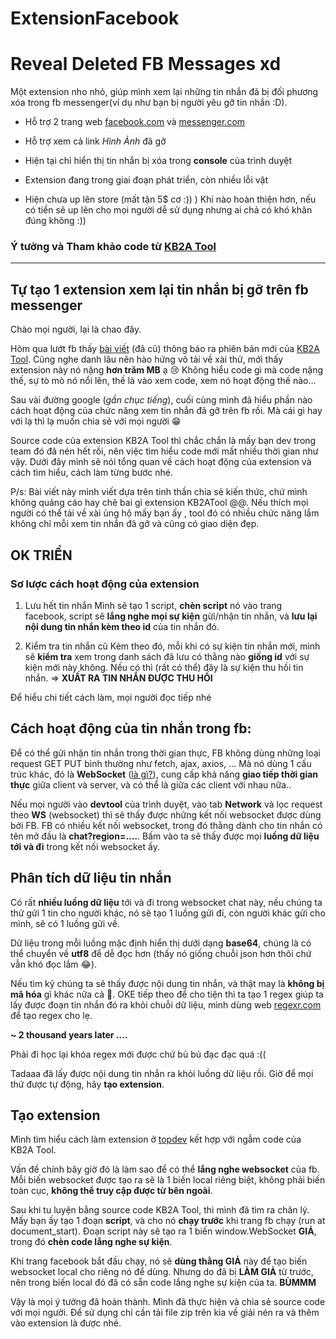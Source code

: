 # ExtensionFacebook
# Reveal Deleted FB Messages xd

Một extension nho nhỏ, giúp mình xem lại những tin nhắn đã bị đối phương xóa trong fb messenger(ví dụ như bạn bị người yêu gỡ tin nhắn :D).

- Hỗ trợ 2 trang web [facebook.com](https://www.facebook.com) và [messenger.com](https://www.facebook.com)

- Hỗ trợ xem cả link *Hình Ảnh* đã gỡ

- Hiện tại chỉ hiển thị tin nhắn bị xóa trong **console** của trình duyệt

- Extension đang trong giai đoạn phát triển, còn nhiều lỗi vặt

- Hiện chưa up lên store (mất tận 5$ cơ  :)) ) Khi nào hoàn thiện hơn, nếu có tiền sẽ up lên cho mọi người dễ sử dụng nhưng ai chả có khó khăn đúng không :))

### Ý tưởng và Tham khảo code từ [KB2A Tool](https://kb2atool.com/)


---


## Tự tạo 1 extension xem lại tin nhắn bị gỡ trên fb messenger

Chào mọi người, lại là chao đây.

Hôm qua lướt fb thấy [bài viết](https://www.facebook.com/KB2A.Team/posts/344823077177578) (đã cũ) thông báo ra phiên bản mới của [KB2A Tool](https://kb2atool.com/). Cũng nghe danh lâu nên hào hứng vô tải về xài thử, mới thấy extension này nó nặng **hơn trăm MB** ạ 😢 Không hiểu code gì mà code nặng thế, sự tò mò nó nổi lên, thế là vào xem code, xem nó hoạt động thế nào…

Sau vài đường google (*gần chục tiếng*), cuối cùng mình đã hiểu phần nào cách hoạt động của chức năng xem tin nhắn đã gỡ trên fb rồi. Mà cái gì hay với lạ thì lạ muốn chia sẻ với mọi người 😁

Source code của extension KB2A Tool thì chắc chắn là mấy bạn dev trong team đó đã nén hết rồi, nên việc tìm hiểu code mới mất nhiều thời gian như vậy. Dưới đây mình sẽ nói tổng quan về cách hoạt động của extension và cách tìm hiểu, cách làm từng bước nhé.

P/s: Bài viết này mình viết dựa trên tinh thần chia sẻ kiến thức, chứ mình không quảng cáo hay chê bai gì extension KB2ATool @@. Nếu thích mọi người có thể tải về xài ủng hộ mấy bạn ấy , tool đó có nhiều chức năng lắm không chỉ mỗi xem tin nhắn đã gỡ và cũng có giao diện đẹp.


## OK TRIỂN

### Sơ lược cách hoạt động của extension

1. Lưu hết tin nhắn
Mình sẽ tạo 1 script, **chèn script** nó vào trang facebook, script sẽ **lắng nghe mọi sự kiện** gừi/nhận tin nhắn, và **lưu lại nội dung tin nhắn kèm theo id** của tin nhắn đó. 

2. Kiểm tra tin nhắn cũ
Kèm theo đó, mỗi khi có sự kiện tin nhắn mới, mình sẽ **kiểm tra** xem trong danh sách đã lưu có thằng nào **giống id** với sự kiện mới này không. Nếu có thì (rất có thể) đây là sự kiện thu hồi tin nhắn. => **XUẤT RA TIN NHẮN ĐƯỢC THU HỒI**

Để hiểu chi tiết cách làm, mọi người đọc tiếp nhé

## Cách hoạt động của tin nhắn trong fb:

Để có thể gửi nhận tin nhắn trong thời gian thực, FB không dùng những loại request GET PUT bình thường như fetch, ajax, axios, … Mà nó dùng 1 cấu trúc khác, đó là **WebSocket** ([là gì?](https://topdev.vn/blog/socket-la-gi-websocket-la-gi/)), cung cấp khả năng **giao tiếp thời gian thực** giữa client và server, và có thể là giữa các client với nhau nữa..

Nếu mọi người vào **devtool** của trình duyệt, vào tab **Network** và lọc request theo **WS** (websocket) thì sẽ thấy được những kết nối websocket được dùng bởi FB. FB có nhiều kết nối websocket, trong đó thằng dành cho tin nhắn có tên mở đầu là **chat?region=….**. Bấm vào ta sẽ thấy được mọi **luồng dữ liệu tới và đi** trong kết nối websocket ấy.


## Phân tích dữ liệu tin nhắn

Có rất **nhiều luồng dữ liệu** tới và đi trong websocket chat này, nếu chúng ta thử gửi 1 tin cho người khác, nó sẽ tạo 1 luồng gửi đi, còn người khác gửi cho mình, sẽ có 1 luồng gửi về.

Dữ liệu trong mỗi luồng mặc định hiển thị dưới dạng **base64**, chúng là có thể chuyển về **utf8** để dễ đọc hơn (thấy nó giống chuỗi json hơn thôi chứ vẫn khó đọc lắm 😂).  

Nếu tìm kỹ chúng ta sẽ thấy được nội dung tin nhắn, và thật may là **không bị mã hóa** gì khác nữa cả 🥸. OKE tiếp theo để cho tiện thì ta tạo 1 regex giúp ta lấy được đoạn tin nhắn đó ra khỏi chuỗi dữ liệu, mình dùng web [regexr.com](https://regexr.com/) để tạo regex cho lẹ.

**~ 2 thousand years later ....** 

Phải đi học lại khóa regex mới được chứ bủ bủ đạc đạc quá :((

Tadaaa đã lấy được nội dung tin nhắn ra khỏi luồng dữ liệu rồi. Giờ để mọi thứ được tự động, hãy **tạo extension**.


## Tạo extension

Mình tìm hiểu cách làm extension ở [topdev](https://topdev.vn/blog/cach-build-chrome-extension/) kết hợp với ngẫm code của KB2A Tool.

Vấn đề chính bây giờ đó là làm sao để có thể **lắng nghe websocket** của fb. Mỗi biến websocket được tạo ra sẽ là 1 biến local riêng biệt, không phải biến toàn cục, **không thể truy cập được từ bên ngoài**.

Sau khi tu luyện bằng source code KB2A Tool, thì mình đã tìm ra chân lý. Mấy bạn ấy tạo 1 đoạn **script**, và cho nó **chạy trước** khi trang fb chạy (run at document_start). 
Đoạn script này sẽ tạo ra 1 biến window.WebSocket **GIẢ**, trong đó **chèn code lắng nghe sự kiện**. 

Khi trang facebook bắt đầu chạy, nó sẽ **dùng thằng GIẢ** này để tạo biến websocket local cho riêng nó để dùng. Nhưng do đã bị **LÀM GIẢ** từ trước, nên trong biến local đó đã có sẵn code lắng nghe sự kiện của ta. **BÙMMM** 

Vậy là mọi ý tưởng đã hoàn thành. Mình đã thực hiện và chia sẻ source code với mọi người. Để sử dụng chỉ cần tải file zip trên kia về giải nén ra và thêm vào extension là được nhé.
